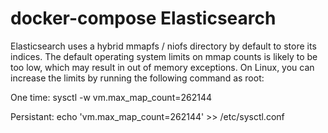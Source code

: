 # docker-compose Elasticsearch

Elasticsearch uses a hybrid mmapfs / niofs directory by default to store its indices. The default operating system limits on mmap counts is likely to be too low, which may result in out of memory exceptions. On Linux, you can increase the limits by running the following command as root:

One time:
sysctl -w vm.max_map_count=262144

Persistant:
echo 'vm.max_map_count=262144' >> /etc/sysctl.conf
